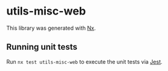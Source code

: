 # utils-misc-web

This library was generated with [Nx](https://nx.dev).

## Running unit tests

Run `nx test utils-misc-web` to execute the unit tests via [Jest](https://jestjs.io).
